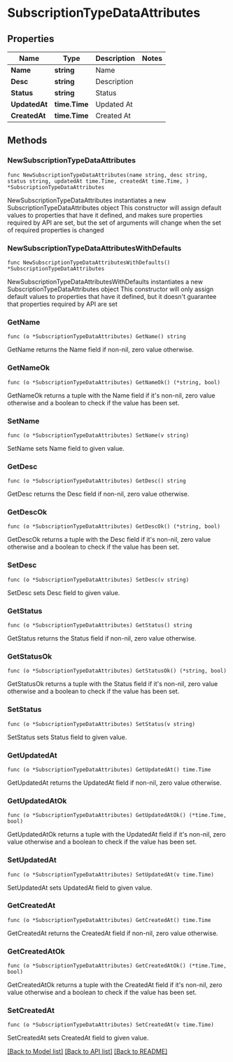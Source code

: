 # SubscriptionTypeDataAttributes

## Properties

Name | Type | Description | Notes
------------ | ------------- | ------------- | -------------
**Name** | **string** | Name | 
**Desc** | **string** | Description | 
**Status** | **string** | Status | 
**UpdatedAt** | **time.Time** | Updated At | 
**CreatedAt** | **time.Time** | Created At | 

## Methods

### NewSubscriptionTypeDataAttributes

`func NewSubscriptionTypeDataAttributes(name string, desc string, status string, updatedAt time.Time, createdAt time.Time, ) *SubscriptionTypeDataAttributes`

NewSubscriptionTypeDataAttributes instantiates a new SubscriptionTypeDataAttributes object
This constructor will assign default values to properties that have it defined,
and makes sure properties required by API are set, but the set of arguments
will change when the set of required properties is changed

### NewSubscriptionTypeDataAttributesWithDefaults

`func NewSubscriptionTypeDataAttributesWithDefaults() *SubscriptionTypeDataAttributes`

NewSubscriptionTypeDataAttributesWithDefaults instantiates a new SubscriptionTypeDataAttributes object
This constructor will only assign default values to properties that have it defined,
but it doesn't guarantee that properties required by API are set

### GetName

`func (o *SubscriptionTypeDataAttributes) GetName() string`

GetName returns the Name field if non-nil, zero value otherwise.

### GetNameOk

`func (o *SubscriptionTypeDataAttributes) GetNameOk() (*string, bool)`

GetNameOk returns a tuple with the Name field if it's non-nil, zero value otherwise
and a boolean to check if the value has been set.

### SetName

`func (o *SubscriptionTypeDataAttributes) SetName(v string)`

SetName sets Name field to given value.


### GetDesc

`func (o *SubscriptionTypeDataAttributes) GetDesc() string`

GetDesc returns the Desc field if non-nil, zero value otherwise.

### GetDescOk

`func (o *SubscriptionTypeDataAttributes) GetDescOk() (*string, bool)`

GetDescOk returns a tuple with the Desc field if it's non-nil, zero value otherwise
and a boolean to check if the value has been set.

### SetDesc

`func (o *SubscriptionTypeDataAttributes) SetDesc(v string)`

SetDesc sets Desc field to given value.


### GetStatus

`func (o *SubscriptionTypeDataAttributes) GetStatus() string`

GetStatus returns the Status field if non-nil, zero value otherwise.

### GetStatusOk

`func (o *SubscriptionTypeDataAttributes) GetStatusOk() (*string, bool)`

GetStatusOk returns a tuple with the Status field if it's non-nil, zero value otherwise
and a boolean to check if the value has been set.

### SetStatus

`func (o *SubscriptionTypeDataAttributes) SetStatus(v string)`

SetStatus sets Status field to given value.


### GetUpdatedAt

`func (o *SubscriptionTypeDataAttributes) GetUpdatedAt() time.Time`

GetUpdatedAt returns the UpdatedAt field if non-nil, zero value otherwise.

### GetUpdatedAtOk

`func (o *SubscriptionTypeDataAttributes) GetUpdatedAtOk() (*time.Time, bool)`

GetUpdatedAtOk returns a tuple with the UpdatedAt field if it's non-nil, zero value otherwise
and a boolean to check if the value has been set.

### SetUpdatedAt

`func (o *SubscriptionTypeDataAttributes) SetUpdatedAt(v time.Time)`

SetUpdatedAt sets UpdatedAt field to given value.


### GetCreatedAt

`func (o *SubscriptionTypeDataAttributes) GetCreatedAt() time.Time`

GetCreatedAt returns the CreatedAt field if non-nil, zero value otherwise.

### GetCreatedAtOk

`func (o *SubscriptionTypeDataAttributes) GetCreatedAtOk() (*time.Time, bool)`

GetCreatedAtOk returns a tuple with the CreatedAt field if it's non-nil, zero value otherwise
and a boolean to check if the value has been set.

### SetCreatedAt

`func (o *SubscriptionTypeDataAttributes) SetCreatedAt(v time.Time)`

SetCreatedAt sets CreatedAt field to given value.



[[Back to Model list]](../README.md#documentation-for-models) [[Back to API list]](../README.md#documentation-for-api-endpoints) [[Back to README]](../README.md)


